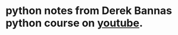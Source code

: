 # python notes from Derek Bannas python course on **[youtube](https://www.youtube.com/playlist?list=PLGLfVvz_LVvTn3cK5e6LjhgGiSeVlIRwt)**.
